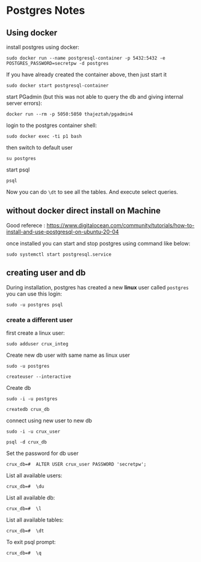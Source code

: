 # Postgres Notes

## Using docker

install postgres using docker:

```
sudo docker run --name postgresql-container -p 5432:5432 -e POSTGRES_PASSWORD=secretpw -d postgres
```

If you have already created the container above, then just start it

```
sudo docker start postgresql-container
```

start PGadmin (but this was not able to query the db and giving internal server errors):

```
docker run --rm -p 5050:5050 thajeztah/pgadmin4
```

login to the postgres container shell:
```
sudo docker exec -ti p1 bash
```

then switch to default user
```
su postgres
```

start psql
```
psql
```

Now you can do `\dt` to see all the tables. And execute select queries.

## without docker direct install on Machine

Good referece : https://www.digitalocean.com/community/tutorials/how-to-install-and-use-postgresql-on-ubuntu-20-04

once installed you can start and stop postgres using command like below:

```
sudo systemctl start postgresql.service
```

## creating user and db

During installation, postgres has created a new **linux** user called `postgres` you can use this login:

```
sudo -u postgres psql
```

### create a different user

first create a linux user: 

```
sudo adduser crux_integ
```

Create new db user with same name as linux user

```
sudo -u postgres

createuser --interactive

```

Create db

```
sudo -i -u postgres

createdb crux_db
```

connect using new user to new db

```
sudo -i -u crux_user

psql -d crux_db

```

Set the password for db user

```
crux_db=#  ALTER USER crux_user PASSWORD 'secretpw';
```

List all available users:

```
crux_db=#  \du
```

List all available db:

```
crux_db=#  \l
```

List all available tables:

```
crux_db=#  \dt
```

To exit psql prompt:

```
crux_db=#  \q
```



